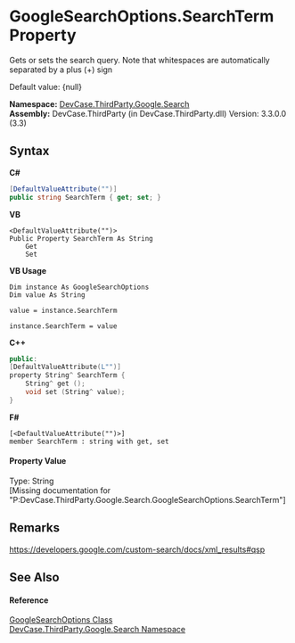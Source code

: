 # GoogleSearchOptions.SearchTerm Property 
 

Gets or sets the search query. Note that whitespaces are automatically separated by a plus (+) sign 

 Default value: {null}

**Namespace:**&nbsp;<a href="N_DevCase_ThirdParty_Google_Search">DevCase.ThirdParty.Google.Search</a><br />**Assembly:**&nbsp;DevCase.ThirdParty (in DevCase.ThirdParty.dll) Version: 3.3.0.0 (3.3)

## Syntax

**C#**<br />
``` C#
[DefaultValueAttribute("")]
public string SearchTerm { get; set; }
```

**VB**<br />
``` VB
<DefaultValueAttribute("")>
Public Property SearchTerm As String
	Get
	Set
```

**VB Usage**<br />
``` VB Usage
Dim instance As GoogleSearchOptions
Dim value As String

value = instance.SearchTerm

instance.SearchTerm = value
```

**C++**<br />
``` C++
public:
[DefaultValueAttribute(L"")]
property String^ SearchTerm {
	String^ get ();
	void set (String^ value);
}
```

**F#**<br />
``` F#
[<DefaultValueAttribute("")>]
member SearchTerm : string with get, set

```


#### Property Value
Type: String<br />\[Missing <value> documentation for "P:DevCase.ThirdParty.Google.Search.GoogleSearchOptions.SearchTerm"\]

## Remarks
<a href="https://developers.google.com/custom-search/docs/xml_results#qsp" target="_blank">https://developers.google.com/custom-search/docs/xml_results#qsp</a>

## See Also


#### Reference
<a href="T_DevCase_ThirdParty_Google_Search_GoogleSearchOptions">GoogleSearchOptions Class</a><br /><a href="N_DevCase_ThirdParty_Google_Search">DevCase.ThirdParty.Google.Search Namespace</a><br />